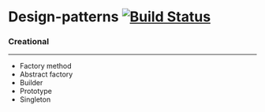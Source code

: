 # Design-patterns [![Build Status](https://travis-ci.com/oshkola/design-patterns.svg?branch=master)](https://travis-ci.com/oshkola/design-patterns)

###  Creational

***
  + Factory method
  + Abstract factory
  + Builder
  + Prototype
  + Singleton
